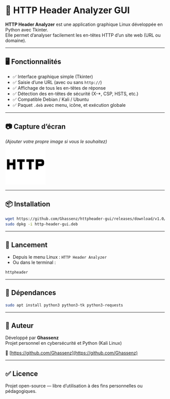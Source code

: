 # 📡 HTTP Header Analyzer GUI

**HTTP Header Analyzer** est une application graphique Linux développée en Python avec Tkinter.  
Elle permet d’analyser facilement les en-têtes HTTP d’un site web (URL ou domaine).

---

## 🖥️ Fonctionnalités

- ✅ Interface graphique simple (Tkinter)
- ✅ Saisie d’une URL (avec ou sans `http://`)
- ✅ Affichage de tous les en-têtes de réponse
- ✅ Détection des en-têtes de sécurité (X-*, CSP, HSTS, etc.)
- ✅ Compatible Debian / Kali / Ubuntu
- ✅ Paquet `.deb` avec menu, icône, et exécution globale

---

## 📷 Capture d’écran

*(Ajouter votre propre image si vous le souhaitez)*  
![HTTP Header GUI](httpheader.png)

---

## 📦 Installation

```bash
wget https://github.com/Ghassenz/httpheader-gui/releases/download/v1.0/http-header-gui.deb
sudo dpkg -i http-header-gui.deb
```

---

## 🚀 Lancement

- Depuis le menu Linux : `HTTP Header Analyzer`
- Ou dans le terminal :
```bash
httpheader
```

---

## 🔧 Dépendances

```bash
sudo apt install python3 python3-tk python3-requests
```

---

## 👤 Auteur

Développé par **Ghassenz**  
Projet personnel en cybersécurité et Python (Kali Linux)

🔗 [https://github.com/Ghassenz](https://github.com/Ghassenz)

---

## ✅ Licence

Projet open-source — libre d’utilisation à des fins personnelles ou pédagogiques.
